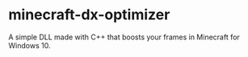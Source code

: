 # minecraft-dx-optimizer
A simple DLL made with C++ that boosts your frames in Minecraft for Windows 10.
